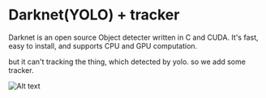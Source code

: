 # Darknet(YOLO) + tracker #
Darknet is an open source Object detecter written in C and CUDA. It's fast, easy to install, and supports CPU and GPU computation.

but it can't tracking the thing, which detected by yolo.
so we add some tracker.

![Alt text](https://drive.google.com/file/d/1eCLqJ1DgeemXk-ncFA6BZUcKh4pQjhpp/view?usp=sharing)
